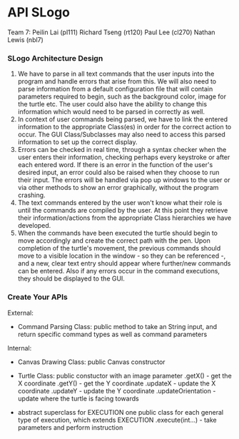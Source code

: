 # API SLogo

Team 7:
Peilin Lai (pl111)
Richard Tseng (rt120)
Paul Lee (cl270)
Nathan Lewis (nbl7)

### SLogo Architecture Design

1. We have to parse in all text commands that the user inputs into the program and handle errors that arise from this. We will also need to parse information from a default configuration file that will contain parameters required to begin, such as the background color, image for the turtle etc. The user could also have the ability to change this information which would need to be parsed in correctly as well.
2. In context of user commands being parsed, we have to link the entered information to the appropriate Class(es) in order for the correct action to occur. The GUI Class/Subclasses may also need to access this parsed information to set up the correct display.
3. Errors can be checked in real time, through a syntax checker when the user enters their information, checking perhaps every keystroke or after each entered word. If there is an error in the function of the user's desired input, an error could also be raised when they choose to run their input. The errors will be handled via pop up windows to the user or via other methods to show an error graphically, without the program crashing.
4. The text commands entered by the user won't know what their role is until the commands are compiled by the user. At this point they retrieve their information/actions from the appropriate Class hierarchies we have developed.
5. When the commands have been executed the turtle should begin to move accordingly and create the correct path with the pen. Upon completion of the turtle's movement, the previous commands should move to a visible location in the window - so they can be referenced -, and a new, clear text entry should appear where further/new commands can be entered. Also if any errors occur in the command executions, they should be displayed to the GUI.

### Create Your APIs

External:
* Command Parsing Class:
    public method to take an String input, and return specific command types as well as command parameters

Internal:
* Canvas Drawing Class:
    public Canvas constructor
    
* Turtle Class:
    public constuctor with an image parameter
    .getX() - get the X coordinate
    .getY() - get the Y coordinate
    .updateX - update the X coordinate
    .updateY - update the Y coordinate
    .updateOrientation - update where the turtle is facing towards

* abstract superclass for EXECUTION
    one public class for each general type of execution, which extends EXECUTION
    .execute(int...) - take parameters and perform instruction
